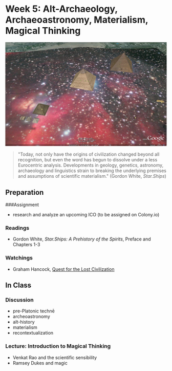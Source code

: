 # Week 5: Alt-Archaeology, Archaeoastronomy, Materialism, Magical Thinking

![Orion Correlation Theory](/assets/OrionCorrelationTheory_GoogleMaps.jpg)

> "Today, not only have the origins of civilization changed beyond all recognition, but even the word has begun to dissolve under a less Eurocentric analysis. Developments in geology, genetics, astronomy, archaeology and linguistics strain to breaking the underlying premises and assumptions of scientific materialism." \(Gordon White, *Star.Ships*\)

## Preparation
###Assignment
* research and analyze an upcoming ICO (to be assigned on Colony.io)

### Readings
* Gordon White, *Star.Ships: A Prehistory of the Spirits*, Preface and Chapters 1-3

### Watchings
* Graham Hancock, [Quest for the Lost Civilization](https://youtu.be/T5DNvYMtkyk)

## In Class
### Discussion
* pre-Platonic technē
* archeoastronomy
* alt-history
* materialism
* recontextualization

### Lecture: Introduction to Magical Thinking
* Venkat Rao and the scientific sensibility
* Ramsey Dukes and magic


